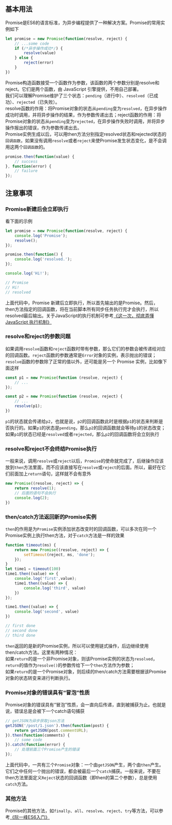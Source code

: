 ## 基本用法
Promise是ES6的语言标准，为异步编程提供了一种解决方案。Promise的常用实例如下
```js
let promise = new Promise(function(resolve, reject) {
    // ...some code
    if (/*异步操作成功*/) {
        resolve(value)
    } else {
        reject(error)
    }
})
```
Promise构造函数接受一个函数作为参数，该函数的两个参数分别是resolve和reject。它们是两个函数，由 JavaScript 引擎提供，不用自己部署。<br />
我们可以理解Promise维护了三个状态：`pending`（进行中）、`resolved`（已成功）、`rejected`（已失败）。<br />
resolve函数的作用：将Promise对象的状态从`pending`变为`resolved`，在异步操作成功时调用，并将异步操作的结果，作为参数传递出去；reject函数的作用：将Promise对象的状态从`pending`变为`rejected`，在异步操作失败时调用，并将异步操作报出的错误，作为参数传递出去。<br />
Promise实例生成以后，可以用then方法分别指定resolved状态和rejected状态的`回调函数`，如果没有调用`resolve`或者`reject`来使Promise发生状态变化，是不会调用这两个`回调函数`的。
```js
promise.then(function(value) {
    // success
}, function(error) {
    // failure
});
```
## 注意事项
### Promise新建后会立即执行
看下面的示例
```js
let promise = new Promise(function(resolve, reject) {
    console.log('Promise');
    resolve();
});

promise.then(function() {
    console.log('resolved.');
});

console.log('Hi!');

// Promise
// Hi!
// resolved
```
上面代码中，Promise 新建后立即执行，所以首先输出的是Promise。然后，then方法指定的回调函数，将在当前脚本所有同步任务执行完才会执行，所以resolved最后输出。关于JavaScript的执行机制可参考[《这一次，彻底弄懂 JavaScript 执行机制》](https://juejin.im/post/59e85eebf265da430d571f89)
### resolve和reject的参数问题
如果调用`resolve`函数和`reject`函数时带有参数，那么它们的参数会被传递给对应的回调函数。`reject`函数的参数通常是`Error`对象的实例，表示抛出的错误；`resolve`函数的参数除了正常的值以外，还可能是另一个 Promise 实例，比如像下面这样
```js
const p1 = new Promise(function (resolve, reject) {
    // ...
});

const p2 = new Promise(function (resolve, reject) {
    // ...
    resolve(p1);
})
```
`p1`的状态就会传递给`p2`，也就是说，`p2`的回调函数此时是根据`p1`的状态来判断是否执行的。如果`p1`的状态是`pending`，那么`p2`的回调函数就会等待`p1`的状态改变；如果`p1`的状态已经是`resolved`或者`rejected`，那么`p2`的回调函数将会立刻执行
### resolve和reject不会终结Promise执行
一般来说，调用`resolve`或`reject`以后，`Promise`的使命就完成了，后继操作应该放到`then`方法里面，而不应该直接写在`resolve`或`reject`的后面。所以，最好在它们前面加上`return`语句，这样就不会有意外
```js
new Promise((resolve, reject) => {
    return resolve(1);
    // 后面的语句不会执行
    console.log(2);
})
```
### then/catch方法返回新的Promise实例
`then`的作用是为`Promise`实例添加状态改变时的回调函数，可以多次在同一个Promise实例上执行then方法，对于`catch`方法是一样的效果
```js
function timeout(ms) {
    return new Promise((resolve, reject) => {
        setTimeout(reject, ms, 'done');
    });
}
let time1 = timeout(100)
time1.then((value) => {
    console.log('first',value);
    time1.then((value) => {
        console.log('third', value)
    })
});

time1.then((value) => {
    console.log('second', value)
})

// first done
// second done
// third done
```
`then`返回的是新的Promise实例，所以可以使用链式操作，后边继续使用then/catch方法。这里有两种情况：<br />
如果`return`的是一个非Promise对象，则该Promise实例的状态为`resolved`，`return`的值作为`resolve()`的参数传给下一个`then`方法作为参数；<br />
如果`return`的是一个Promise对象，则后续的then/catch方法需要根据该Promise对象的状态转变来进行判断执行。
### Promise对象的错误具有“冒泡”性质
Promise对象的错误具有“冒泡”性质，会一直向后传递，直到被捕获为止。也就是说，错误总是会被下一个catch语句捕获
```js
// getJSON为异步获取json方法
getJSON('/post/1.json').then(function(post) {
    return getJSON(post.commentURL);
}).then(function(comments) {
    // some code
}).catch(function(error) {
    // 处理前面三个Promise产生的错误
});
```
上面代码中，一共有三个`Promise`对象：一个由`getJSON`产生，两个由`then`产生。它们之中任何一个抛出的错误，都会被最后一个`catch`捕获。一般来说，不要在then方法里面定义`Reject`状态的回调函数（即then的第二个参数），总是使用`catch`方法。
### 其他方法
Promise的其他方法，如`finally`、`all`、`resolve`、`reject`、`try`等方法，可以参考[《阮一峰ES6入门》](http://es6.ruanyifeng.com/#docs/promise)